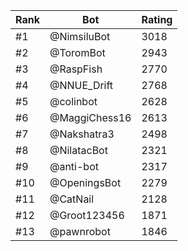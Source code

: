 Rank|Bot|Rating
---|---|---
#1|@NimsiluBot|3018
#2|@ToromBot|2943
#3|@RaspFish|2770
#4|@NNUE_Drift|2768
#5|@colinbot|2628
#6|@MaggiChess16|2613
#7|@Nakshatra3|2498
#8|@NilatacBot|2321
#9|@anti-bot|2317
#10|@OpeningsBot|2279
#11|@CatNail|2128
#12|@Groot123456|1871
#13|@pawnrobot|1846

